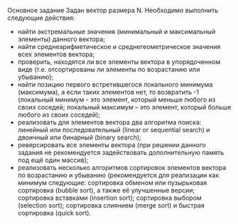 Основное задание
Задан вектор размера N. Необходимо выполнить следующие действия:
- найти экстремальные значения (минимальный и максимальный элементы) данного вектора;
- найти среднеарифметическое и среднегеометрическое значения всех элементов вектора;
- проверить, находятся ли все элементы вектора в упорядоченном виде (т.е. отсортированы ли элементы по возрастанию или убыванию);
- найти позицию первого встретившегося локального минимума (максимума), а если таких элементов нет, то возвратить -1 (локальный минимум - это элемент, который меньше любого из своих соседей; локальный максимум – это элемент, который больше любого из своих соседей);
- реализовать для элементов вектора два алгоритма поиска: линейный или последовательный (linear or sequential search) и двоичный или бинарный (binary search);
- реверсировать все элементы вектора (при решении данного задания не рекомендуется задействовать дополнительную память под ещё один массив);
- реализовать несколько алгоритмов сортировок элементов вектора по возрастанию и убыванию (рекомендуется для реализации как минимум следующие: сортировка обменом или пузырьковая сортировка (bubble sort), а также её улучшенные версии; сортировка вставками (insertion sort); сортировка выбором (selection sort); сортировка слиянием (merge sort) и быстрая сортировка (quick sort).
